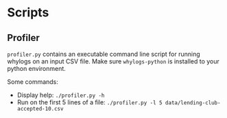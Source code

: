 # Scripts

## Profiler
`profiler.py` contains an executable command line script for running whylogs on an input CSV file.
Make sure `whylogs-python` is installed to your python environment.

Some commands:
* Display help: ```./profiler.py -h```
* Run on the first 5 lines of a file: ```./profiler.py -l 5 data/lending-club-accepted-10.csv```
